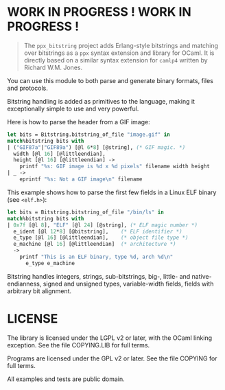 # WORK IN PROGRESS ! WORK IN PROGRESS !

> The `ppx_bitstring` project adds Erlang-style bitstrings and matching over
> bitstrings as a `ppx` syntax extension and library for OCaml.  It is directly
> based on a similar syntax extension for `camlp4` written by Richard
> W.M. Jones.

You can use this module to both parse and generate binary formats, files and
protocols.

Bitstring handling is added as primitives to the language, making it
exceptionally simple to use and very powerful.

Here is how to parse the header from a GIF image:

```ocaml
let bits = Bitstring.bitstring_of_file "image.gif" in
match%bitstring bits with
| ("GIF87a"|"GIF89a") [@l 6*8] [@string], (* GIF magic. *)
  width [@l 16] [@littleendian],
  height [@l 16] [@littleendian] ->
    printf "%s: GIF image is %d x %d pixels" filename width height
| _ ->
    eprintf "%s: Not a GIF image\n" filename
```

This example shows how to parse the first few fields in a Linux ELF binary (see
`<elf.h>`):

```ocaml
let bits = Bitstring.bitstring_of_file "/bin/ls" in
match%bitstring bits with
| 0x7f [@l 8], "ELF" [@l 24] [@string], (* ELF magic number *)
  e_ident [@l 12*8] [@bitstring],    (* ELF identifier *)
  e_type [@l 16] [@littleendian],    (* object file type *)
  e_machine [@l 16] [@littleendian]  (* architecture *)
  ->
    printf "This is an ELF binary, type %d, arch %d\n"
      e_type e_machine
```

Bitstring handles integers, strings, sub-bitstrings, big-, little- and
native-endianness, signed and unsigned types, variable-width fields, fields with
arbitrary bit alignment.

# LICENSE

The library is licensed under the LGPL v2 or later, with the OCaml
linking exception.  See the file COPYING.LIB for full terms.

Programs are licensed under the GPL v2 or later.  See the file COPYING
for full terms.

All examples and tests are public domain.

